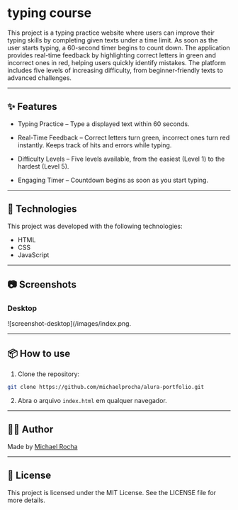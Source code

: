 # typing course

This project is a typing practice website where users can improve their typing skills by completing given texts under a time limit. As soon as the user starts typing, a 60-second timer begins to count down. The application provides real-time feedback by highlighting correct letters in green and incorrect ones in red, helping users quickly identify mistakes. The platform includes five levels of increasing difficulty, from beginner-friendly texts to advanced challenges.

---

## ✨ Features

- Typing Practice – Type a displayed text within 60 seconds.

- Real-Time Feedback – Correct letters turn green, incorrect ones turn red instantly. Keeps track of hits and errors while typing.

- Difficulty Levels – Five levels available, from the easiest (Level 1) to the hardest (Level 5).

- Engaging Timer – Countdown begins as soon as you start typing.

---

## 🚀 Technologies

This project was developed with the following technologies:

- HTML
- CSS 
- JavaScript

---

## 📷 Screenshots

### Desktop
![screenshot-desktop](/images/index.png.

---

## 📦 How to use

1. Clone the repository:
```bash
git clone https://github.com/michaelprocha/alura-portfolio.git
```
2. Abra o arquivo `index.html` em qualquer navegador.

---

## 👨‍💻 Author

Made by [Michael Rocha](https://github.com/michaelprocha)

---

## 📄 License

This project is licensed under the MIT License. See the LICENSE file for more details.